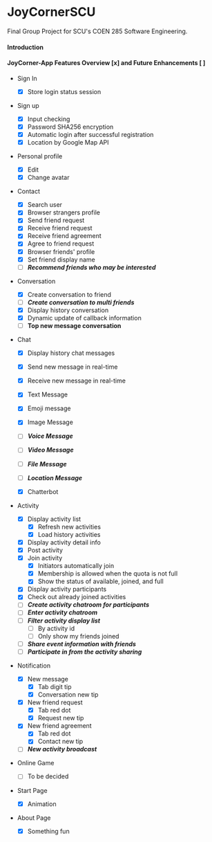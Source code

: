 # JoyCornerSCU
Final Group Project for SCU's COEN 285 Software Engineering.


#### Introduction
#### JoyCorner-App Features Overview [x] and Future Enhancements [ ]

- Sign In
  - [x] Store login status session
  
- Sign up
  - [x] Input checking
  - [x] Password SHA256 encryption
  - [x] Automatic login after successful registration
  - [x] Location by Google Map API
  
- Personal profile
  - [x] Edit
  - [x] Change avatar
  
- Contact

  - [x] Search user
  - [x] Browser strangers profile
  - [x] Send friend request
  - [x] Receive friend request
  - [x] Receive friend agreement
  - [x] Agree to friend request
  - [x] Browser friends' profile
  - [x] Set friend display name
  - [ ] **_Recommend friends who may be interested_**

- Conversation

  - [x] Create conversation to friend
  - [ ] **_Create conversation to multi friends_**
  - [x] Display history conversation
  - [x] Dynamic update of callback information
  - [ ] **__Top new message conversation__**
  
- Chat

  - [x] Display history chat messages
  - [x] Send new message in real-time
  - [x] Receive new message in real-time

  - [x] Text Message
  - [x] Emoji message
  - [x] Image Message
  - [ ] **_Voice Message_**
  - [ ] **_Video Message_**
  - [ ] **_File Message_**
  - [ ] **_Location Message_**
  - [x] Chatterbot

- Activity

  - [x] Display activity list
    - [x] Refresh new activities
    - [x] Load history activities
  - [x] Display activity detail info
  - [x] Post activity
  - [x] Join activity
    - [x] Initiators automatically join
    - [x] Membership is allowed when the quota is not full
    - [x] Show the status of available, joined, and full
  - [x] Display activity participants
  - [x] Check out already joined activities
  - [ ] **_Create activity chatroom for participants_**
  - [ ] **_Enter activity chatroom_**
  - [ ] **_Filter activity display list_**
    - [ ] By activity id
    - [ ] Only show my friends joined
  - [ ] **_Share event information with friends_**
  - [ ] **_Participate in from the activity sharing_**

- Notification

  - [x] New message
    - [x] Tab digit tip
    - [x] Conversation new tip
  - [x] New friend request
    - [x] Tab red dot
    - [x] Request new tip
  - [x] New friend agreement
    - [x] Tab red dot
    - [x] Contact new tip
  - [ ] **_New activity broadcast_**

- Online Game

  - [ ] To be decided

- Start Page

  - [x] Animation

- About Page
  - [x] Something fun
